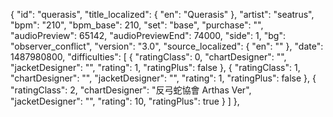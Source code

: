 {
      "id": "querasis",
      "title_localized": {
        "en": "Querasis"
      },
      "artist": "seatrus",
      "bpm": "210",
      "bpm_base": 210,
      "set": "base",
      "purchase": "",
      "audioPreview": 65142,
      "audioPreviewEnd": 74000,
      "side": 1,
      "bg": "observer_conflict",
      "version": "3.0",
      "source_localized": {
        "en": ""
      },
      "date": 1487980800,
      "difficulties": [
        {
          "ratingClass": 0,
          "chartDesigner": "",
          "jacketDesigner": "",
          "rating": 1,
          "ratingPlus": false
        },
        {
          "ratingClass": 1,
          "chartDesigner": "",
          "jacketDesigner": "",
          "rating": 1,
          "ratingPlus": false
        },
        {
          "ratingClass": 2,
          "chartDesigner": "反弓蛇協會 Arthas Ver",
          "jacketDesigner": "",
          "rating": 10,
          "ratingPlus": true
        }
      ]
    },